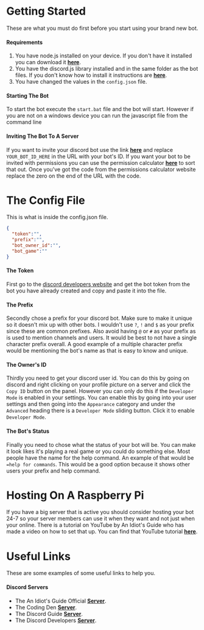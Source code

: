 # Getting Started

These are what you must do first before you start using your brand new bot.

#### Requirements

1. You have node.js installed on your device. If you don't have it installed you can download it **[here](https://nodejs.org)**.
2. You have the discord.js library installed and in the same folder as the bot files. If you don't know how to install it instructions are **[here](https://discord.js.org/#/)**.
3. You have changed the values in the `config.json` file.

#### Starting The Bot

To start the bot execute the `start.bat` file and the bot will start. However if you are not on a windows device you can run the javascript file from the command line

#### Inviting The Bot To A Server

If you want to invite your discord bot use the link **[here](https://discordapp.com/oauth2/authorize?&client_id=YOUR_BOT_ID_HERE&scope=bot&permissions=0)** and replace `YOUR_BOT_ID_HERE` in the URL with your bot's ID. If you want your bot to be invited with permissions you can use the permission calculator **[here](https://discordapi.com/permissions.html)** to sort that out. Once you've got the code from the permissions calculator website replace the zero on the end of the URL with the code.

# The Config File

This is what is inside the config.json file.

```json
{
  "token":"",
  "prefix":"",
  "bot_owner_id":"",
  "bot_game":""
}
```

#### The Token

First go to the [discord developers website](https://discordapp.com/developers/applications/me) and get the bot token from the bot you have already created and copy and paste it into the file.

#### The Prefix

Secondly chose a prefix for your discord bot. Make sure to make it unique so it doesn't mix up with other bots. I wouldn't use `?`, `!` and `$` as your prefix since these are common prefixes. Also avoid having `@` or `#` as your prefix as is used to mention channels and users. It would be best to not have a single character prefix overall. A good example of a multiple character prefix would be mentioning the bot's name as that is easy to know and unique.

#### The Owner's ID

Thirdly you need to get your discord user id. You can do this by going on discord and right clicking on your profile picture on a server and click the `Copy ID` button on the panel. However you can only do this if the `Developer Mode` is enabled in your settings. You can enable this by going into your user settings and then going into the `Appearance` category and under the `Advanced` heading there is a `Developer Mode` sliding button. Click it to enable `Developer Mode`.

#### The Bot's Status

Finally you need to chose what the status of your bot will be. You can make it look likes it's playing a real game or you could do something else. Most people have the name for the help command. An example of that would be `=help for commands`. This would be a good option because it shows other users your prefix and help command.

# Hosting On A Raspberry Pi

If you have a big server that is active you should consider hosting your bot 24-7 so your server members can use it when they want and not just when your online. There is a tutorial on YouTube by An Idiot's Guide who has made a video on how to set that up. You can find that YouTube tutorial **[here](https://www.youtube.com/watch?v=kpci6V8969g)**.

# Useful Links

These are some examples of some useful links to help you.

#### Discord Servers

* The An Idiot's Guide Official **[Server](https://discord.gg/gkZCQtH)**.
* The Coding Den **[Server](http://discord.gg/0xZXblUU30hYo1vJ)**.
* The Discord Guide **[Server](https://discord.gg/VpRbCGm)**.
* The Discord Developers **[Server](http://discord.gg/discord-developers)**.
